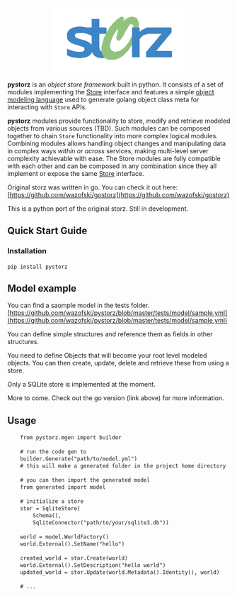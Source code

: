 <p align="center">
<img src="https://raw.githubusercontent.com/wazofski/pystorz/master/logo.png" width="300" alt="storz" />
</p>

**pystorz** is an *object store framework* built in python. It consists of a set of modules implementing the [Store](https://github.com/wazofski/pystorz/tree/master/pystorz/store) interface and features a simple [object modeling language](https://github.com/wazofski/pystorz/tree/master/pystorz/mgen) used to generate golang object class meta for interacting with `Store` APIs.

**pystorz** modules provide functionality to store, modify and retrieve modeled objects from various sources (TBD). Such modules can be composed together to chain `Store` functionality into more complex logical modules. Combining modules allows handling object changes and manipulating data in complex ways *within or across* services, making multi-level server complexity achievable with ease. The Store modules are fully compatible with each other and can be composed in any combination since they all implement or expose the same [Store](https://github.com/wazofski/pystorz/tree/master/pystorz/store) interface.

Original storz was written in go. You can check it out here:
[https://github.com/wazofski/gostorz](https://github.com/wazofski/gostorz)

This is a python port of the original storz.
Still in development.

## Quick Start Guide

### Installation
```
pip install pystorz
```

## Model example

You can find a saomple model in the tests folder.
[https://github.com/wazofski/pystorz/blob/master/tests/model/sample.yml](https://github.com/wazofski/pystorz/blob/master/tests/model/sample.yml)

You can define simple structures and reference them as fields in other structures.

You need to define Objects that will become your root level modeled objects. You can then create, update, delete and retrieve these from using a store.

Only a SQLite store is implemented at the moment.

More to come.
Check out the go version (link above) for more information.

## Usage
```
    from pystorz.mgen import builder

    # run the code gen to 
    builder.Generate("path/to/model.yml")
    # this will make a generated folder in the project home directory

    # you can then import the generated model
    from generated import model

    # initialize a store
    stor = SqliteStore(
        Schema(),
        SqliteConnector("path/to/your/sqlite3.db"))

    world = model.WorldFactory()
    world.External().SetName("hello")

    created_world = stor.Create(world)
    world.External().SetDescription("hello world")
    updated_world = stor.Update(world.Metadata().Identity(), world)
    
    # ...

```
